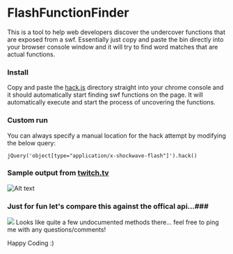 # FlashFunctionFinder


This is a tool to help web developers discover the undercover functions that are exposed from a swf. Essentially just copy and paste the bin directly into your browser console window and it will try to find word matches that are actual functions.

### Install
 Copy and paste the [hack.js](https://raw.githubusercontent.com/jasongornall/FlashFunctionFinder/master/bin/hack.js) directory straight into your chrome console and it should automatically start finding swf functions on the page. 
It will automatically execute and start the process of uncovering the functions.

### Custom run
  You can always specify a manual location for the hack attempt by modifying the below query:
   ```
   jQuery('object[type="application/x-shockwave-flash"]').hack()
 ```
  
  
### Sample output from [twitch.tv](http://www.twitch.tv/)


![Alt text](http://content.screencast.com/users/jgornall/folders/Jing/media/1845ccd8-d480-4b21-9ab4-81965f3175e8/00001410.png "Optional title")

### Just for fun let's compare this against the offical api...###
![](http://content.screencast.com/users/jgornall/folders/Jing/media/b56497a7-db66-498c-bc0e-a07b5e7c146c/00001411.png)
Looks like quite a few undocumented methods there... feel free to ping me with any questions/comments!

Happy Coding :)
